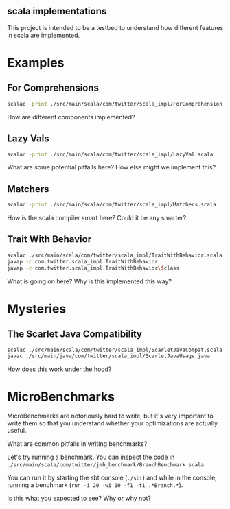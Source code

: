 ## scala implementations

This project is intended to be a testbed to understand how different features in
scala are implemented.

# Examples

## For Comprehensions

```bash
scalac -print ./src/main/scala/com/twitter/scala_impl/ForComprehension.scala
```

How are different components implemented?

## Lazy Vals

```bash
scalac -print ./src/main/scala/com/twitter/scala_impl/LazyVal.scala
```

What are some potential pitfalls here?  How else might we implement this?

## Matchers

```bash
scalac -print ./src/main/scala/com/twitter/scala_impl/Matchers.scala
```

How is the scala compiler smart here?  Could it be any smarter?

## Trait With Behavior

```bash
scalac ./src/main/scala/com/twitter/scala_impl/TraitWithBehavior.scala
javap -c com.twitter.scala_impl.TraitWithBehavior
javap -c com.twitter.scala_impl.TraitWithBehavior\$class
```

What is going on here?  Why is this implemented this way?

# Mysteries

## The Scarlet Java Compatibility

```bash
scalac ./src/main/scala/com/twitter/scala_impl/ScarletJavaCompat.scala
javac ./src/main/java/com/twitter/scala_impl/ScarletJavaUsage.java
```

How does this work under the hood?

# MicroBenchmarks

MicroBenchmarks are notoriously hard to write, but it's very important to write
them so that you understand whether your optimizations are actually useful.

What are common pitfalls in writing benchmarks?

Let's try running a benchmark.  You can inspect the code in
`./src/main/scala/com/twitter/jmh_benchmark/BranchBenchmark.scala`.

You can run it by starting the sbt console (`./sbt`) and while in the console,
running a benchmark (`run -i 20 -wi 10 -f1 -t1 .*Branch.*`).

Is this what you expected to see?  Why or why not?
